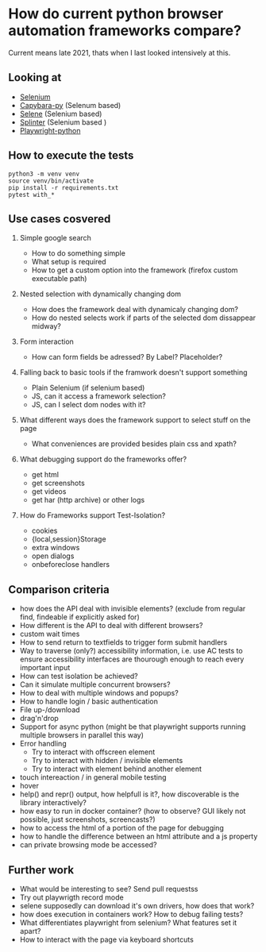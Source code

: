 # How do current python browser automation frameworks compare?

Current means late 2021, thats when I last looked intensively at this.

## Looking at

- [Selenium](https://www.selenium.dev/selenium/docs/api/py/)
- [Capybara-py](https://github.com/elliterate/capybara.py) (Selenum based)
- [Selene](https://github.com/yashaka/selene) (Selenium based)
- [Splinter](https://github.com/cobrateam/splinter/) (Selenium based )
- [Playwright-python](https://github.com/Microsoft/playwright-python)

## How to execute the tests

    python3 -m venv venv
    source venv/bin/activate
    pip install -r requirements.txt
    pytest with_*

## Use cases cosvered

1. Simple google search
    - How to do something simple
    - What setup is required
    - How to get a custom option into the framework (firefox custom executable path)

1. Nested selection with dynamically changing dom
    - How does the framework deal with dynamicaly changing dom?
    - How do nested selects work if parts of the selected dom dissappear midway?

1. Form interaction
    - How can form fields be adressed? By Label? Placeholder?

1. Falling back to basic tools if the framwork doesn't support something
    - Plain Selenium (if selenium based)
    - JS, can it access a framework selection?
    - JS, can I select dom nodes with it?

1. What different ways does the framework support to select stuff on the page
    - What conveniences are provided besides plain css and xpath?

1. What debugging support do the frameworks offer?
    - get html
    - get screenshots
    - get videos
    - get har (http archive) or other logs

1. How do Frameworks support Test-Isolation?
    - cookies
    - {local,session}Storage
    - extra windows
    - open dialogs
    - onbeforeclose handlers

## Comparison criteria

- how does the API deal with invisible elements? (exclude from regular find, findeable if explicitly asked for)
- How different is the API to deal with different browsers?
- custom wait times
- How to send return to textfields to trigger form submit handlers
- Way to traverse (only?) accessibility information, i.e. use AC tests to ensure accessibility interfaces are thourough enough to reach every important input
- How can test isolation be achieved?
- Can it simulate multiple concurrent browsers?
- How to deal with multiple windows and popups?
- How to handle login / basic authentication
- File up-/download
- drag'n'drop
- Support for async python (might be that playwright supports running multiple browsers in parallel this way)
- Error handling
  - Try to interact with offscreen element
  - Try to interact with hidden / invisible elements
  - Try to interact with element behind another element
- touch intereaction / in general mobile testing
- hover
- help() and repr() output, how helpfull is it?, how discoverable is the library interactively?
- how easy to run in docker container? (how to observe? GUI likely not possible, just screenshots, screencasts?)
- how to access the html of a portion of the page for debugging
- how to handle the difference between an html attribute and a js property
- can private browsing mode be accessed?

## Further work

- What would be interesting to see? Send pull requestss
- Try out playwrigth record mode
- selene supposedly can download it's own drivers, how does that work?
- how does execution in containers work? How to debug failing tests?
- What differentiates playwright from selenium? What features set it apart?
- How to interact with the page via keyboard shortcuts